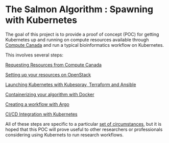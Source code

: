 # The Salmon Algorithm : Spawning with Kubernetes

The goal of this project is to provide a proof of concept (POC) for getting
Kubernetes up and running on compute resources available through [Compute Canada](https://www.computecanada.ca/) and run a typical bioinformatics workflow on Kubernetes.

This involves several steps:

[Requesting Resources from Compute Canada](docs/resources.md)

[Setting up your resources on OpenStack](docs/openstack.md)

[Launching Kubernetes with Kubespray, Terraform and Ansible](docs/kubernetes.md)

[Containerizing your algorithm with Docker](docs/containerize.md)

[Creating a workflow with Argo](docs/argo.md)

[CI/CD Integration with Kubernetes](docs/ci-cd-pipeline.md)

All of these steps are specific to a particular [set of circumstances](docs/circumstances.md), but it is
hoped that this POC will prove useful to other
researchers or professionals considering using Kubernets to run research workflows.



